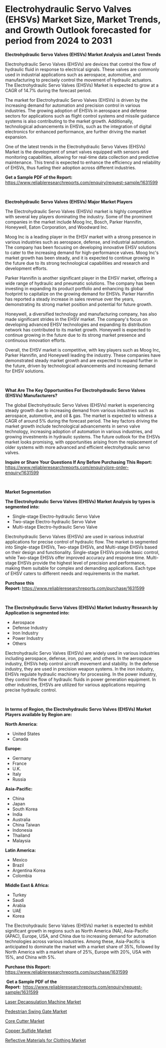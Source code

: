 <p><h1>Electrohydraulic Servo Valves (EHSVs) Market Size, Market Trends, and Growth Outlook forecasted for period from 2024 to 2031</h1></p><p><strong>Electrohydraulic Servo Valves (EHSVs) Market Analysis and Latest Trends</strong></p>
<p><p>Electrohydraulic Servo Valves (EHSVs) are devices that control the flow of hydraulic fluid in response to electrical signals. These valves are commonly used in industrial applications such as aerospace, automotive, and manufacturing to precisely control the movement of hydraulic actuators. The Electrohydraulic Servo Valves (EHSVs) Market is expected to grow at a CAGR of 14.7% during the forecast period.</p><p>The market for Electrohydraulic Servo Valves (EHSVs) is driven by the increasing demand for automation and precision control in various industries. The growing adoption of EHSVs in aerospace and defense sectors for applications such as flight control systems and missile guidance systems is also contributing to the market growth. Additionally, technological advancements in EHSVs, such as the integration of digital electronics for enhanced performance, are further driving the market expansion.</p><p>One of the latest trends in the Electrohydraulic Servo Valves (EHSVs) Market is the development of smart valves equipped with sensors and monitoring capabilities, allowing for real-time data collection and predictive maintenance. This trend is expected to enhance the efficiency and reliability of EHSVs, thus fueling their adoption across different industries.</p></p>
<p><strong>Get a Sample PDF of the Report:&nbsp;</strong> <a href="https://www.reliableresearchreports.com/enquiry/request-sample/1631599">https://www.reliableresearchreports.com/enquiry/request-sample/1631599</a></p>
<p>&nbsp;</p>
<p><strong>Electrohydraulic Servo Valves (EHSVs) Major Market Players</strong></p>
<p><p>The Electrohydraulic Servo Valves (EHSVs) market is highly competitive with several key players dominating the industry. Some of the prominent companies in the market include Moog Inc, Bosch, Parker Hannifin, Honeywell, Eaton Corporation, and Woodward Inc.</p><p>Moog Inc is a leading player in the EHSV market with a strong presence in various industries such as aerospace, defense, and industrial automation. The company has been focusing on developing innovative EHSV solutions to cater to the increasing demand for high-performance valves. Moog Inc's market growth has been steady, and it is expected to continue growing in the future due to its strong technological capabilities and research and development efforts.</p><p>Parker Hannifin is another significant player in the EHSV market, offering a wide range of hydraulic and pneumatic solutions. The company has been investing in expanding its product portfolio and enhancing its global footprint to capitalize on the growing demand for EHSVs. Parker Hannifin has reported a steady increase in sales revenue over the years, demonstrating its strong market position and potential for future growth.</p><p>Honeywell, a diversified technology and manufacturing company, has also made significant strides in the EHSV market. The company's focus on developing advanced EHSV technologies and expanding its distribution network has contributed to its market growth. Honeywell is expected to continue growing in the future due to its strong market presence and continuous innovation efforts.</p><p>Overall, the EHSV market is competitive, with key players such as Moog Inc, Parker Hannifin, and Honeywell leading the industry. These companies have demonstrated steady market growth and are expected to expand further in the future, driven by technological advancements and increasing demand for EHSV solutions.</p></p>
<p>&nbsp;</p>
<p><strong>What Are The Key Opportunities For Electrohydraulic Servo Valves (EHSVs) Manufacturers?</strong></p>
<p><p>The global Electrohydraulic Servo Valves (EHSVs) market is experiencing steady growth due to increasing demand from various industries such as aerospace, automotive, and oil & gas. The market is expected to witness a CAGR of around 5% during the forecast period. The key factors driving the market growth include technological advancements in servo valve technology, increasing adoption of automation in various industries, and growing investments in hydraulic systems. The future outlook for the EHSVs market looks promising, with opportunities arising from the replacement of older systems with more advanced and efficient electrohydraulic servo valves.</p></p>
<p><strong>Inquire or Share Your Questions If Any Before Purchasing This Report:</strong> <a href="https://www.reliableresearchreports.com/enquiry/pre-order-enquiry/1631599">https://www.reliableresearchreports.com/enquiry/pre-order-enquiry/1631599</a></p>
<p>&nbsp;</p>
<p><strong>Market Segmentation</strong></p>
<p><strong>The Electrohydraulic Servo Valves (EHSVs) Market Analysis by types is segmented into:</strong></p>
<p><ul><li>Single-stage Electro-hydraulic Servo Valve</li><li>Two-stage Electro-hydraulic Servo Valve</li><li>Multi-stage Electro-hydraulic Servo Valve</li></ul></p>
<p><p>Electrohydraulic Servo Valves (EHSVs) are used in various industrial applications for precise control of hydraulic flow. The market is segmented into Single-stage EHSVs, Two-stage EHSVs, and Multi-stage EHSVs based on their design and functionality. Single-stage EHSVs provide basic control, while Two-stage EHSVs offer improved accuracy and response time. Multi-stage EHSVs provide the highest level of precision and performance, making them suitable for complex and demanding applications. Each type of EHSV caters to different needs and requirements in the market.</p></p>
<p><strong>Purchase this Report:&nbsp;</strong><a href="https://www.reliableresearchreports.com/purchase/1631599">https://www.reliableresearchreports.com/purchase/1631599</a></p>
<p>&nbsp;</p>
<p><strong>The Electrohydraulic Servo Valves (EHSVs) Market Industry Research by Application is segmented into:</strong></p>
<p><ul><li>Aerospace</li><li>Defense Industry</li><li>Iron Industry</li><li>Power Industry</li><li>Others</li></ul></p>
<p><p>Electrohydraulic Servo Valves (EHSVs) are widely used in various industries including aerospace, defense, iron, power, and others. In the aerospace industry, EHSVs help control aircraft movement and stability. In the defense industry, they are used in precision weapon systems. In the iron industry, EHSVs regulate hydraulic machinery for processing. In the power industry, they control the flow of hydraulic fluids in power generation equipment. In other industries, EHSVs are utilized for various applications requiring precise hydraulic control.</p></p>
<p>&nbsp;</p>
<p><strong>In terms of Region, the Electrohydraulic Servo Valves (EHSVs) Market Players available by Region are:</strong></p>
<p>
    <p> <strong> North America: </strong>
        <ul>
            <li>United States</li>
            <li>Canada</li>
        </ul>
        </p> 
    <p> <strong> Europe: </strong>
        <ul>
            <li>Germany</li>
            <li>France</li>
            <li>U.K.</li>
            <li>Italy</li>
            <li>Russia</li>
        </ul>
        </p> 
    <p> <strong> Asia-Pacific: </strong>
        <ul>
            <li>China</li>
            <li>Japan</li>
            <li>South Korea</li>
            <li>India</li>
            <li>Australia</li>
            <li>China Taiwan</li>
            <li>Indonesia</li>
            <li>Thailand</li>
            <li>Malaysia</li>
        </ul>
        </p> 
    <p> <strong> Latin America: </strong>
        <ul>
            <li>Mexico</li>
            <li>Brazil</li>
            <li>Argentina Korea</li>
            <li>Colombia</li>
        </ul>
        </p> 
    <p> <strong> Middle East & Africa: </strong>
        <ul>
            <li>Turkey</li>
            <li>Saudi</li>
            <li>Arabia</li>
            <li>UAE</li>
            <li>Korea</li>
        </ul>
    </p>
    </p>
<p><p>The Electrohydraulic Servo Valves (EHSVs) market is expected to exhibit significant growth in regions such as North America (NA), Asia-Pacific (APAC), Europe, USA, and China due to increasing demand for automation technologies across various industries. Among these, Asia-Pacific is anticipated to dominate the market with a market share of 35%, followed by North America with a market share of 25%, Europe with 20%, USA with 15%, and China with 5%.</p></p>
<p><strong>Purchase this Report: </strong><a href="https://www.reliableresearchreports.com/purchase/1631599">https://www.reliableresearchreports.com/purchase/1631599</a></p>
<p>&nbsp;<strong>Get a Sample PDF of the Report:&nbsp;&nbsp;</strong><a href="https://www.reliableresearchreports.com/enquiry/request-sample/1631599">https://www.reliableresearchreports.com/enquiry/request-sample/1631599</a></p>
<p><strong></strong></p>
<p><p><a href="https://simplistic-meeting-7ee.notion.site/Laser-Decapsulation-Machine-Market-Size-Market-Share-and-Global-Market-Analysis-Report-2024-2031-86108d00f22745c6bd55b9198779b038">Laser Decapsulation Machine Market</a></p><p><a href="https://eight-handstand-8fb.notion.site/Pedestrian-Swing-Gate-Market-Size-Share-Trends-Analysis-Report-By-Application-Regional-Outlook--db03911e47424521a1d9309bd4f0f883">Pedestrian Swing Gate Market</a></p><p><a href="https://skillful-vermicelli-b89.notion.site/Core-Cutter-Market-Share-Market-New-Trends-Analysis-Report-By-Type-By-Application-By-End-use-By-112d4fe64c834705b5c54c1cd112f511">Core Cutter Market</a></p><p><a href="https://view.publitas.com/reportprime-1/copper-sulfide-market-size-share-trends-analysis-report-by-application-regional-outlook-competitive-strategies-and-segment-forecasts-2024-2031/">Copper Sulfide Market</a></p><p><a href="https://view.publitas.com/reportprime-1/reflective-materials-for-clothing-market-size-and-growth-market-segmentation-regional-and-country-breakdowns-and-market-trends-for-period-from-2024-2031/">Reflective Materials for Clothing Market</a></p></p>